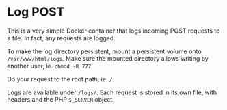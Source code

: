 # Log POST

This is a very simple Docker container that logs incoming POST requests to a file. In fact, any requests are logged.

To make the log directory persistent, mount a persistent volume onto `/var/www/html/logs`. 
Make sure the mounted directory allows writing by another user, ie. `chmod -R 777`.

Do your request to the root path, ie. `/`.

Logs are available under `/logs/`. Each request is stored in its own file, with headers and the PHP `$_SERVER` object.